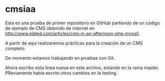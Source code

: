 # cmsiaa

Esta es una prueba de primer repositorio en GitHub partiendo de un código de ejemplo de CMS obtenido de internet en http://www.elated.com/articles/cms-in-an-afternoon-php-mysql/.

A partir de aquí realizaremos prácticas para la creación de un CMS completo.

De momento estamos trabajando en pruebas con Git.

Ahora escribo esta línea nueva en este archivo, estando en la rama master. PReviamente había escrito otros cambios en la  testing.



